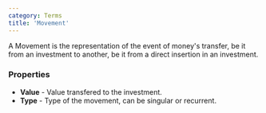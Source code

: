 ```yaml
---
category: Terms
title: 'Movement'
---
```


A Movement is the representation of the event of money's transfer, be it from an investment to another, be it from a direct insertion in an investment.

### Properties
* **Value** - Value transfered to the investment.
* **Type** - Type of the movement, can be singular or recurrent.
